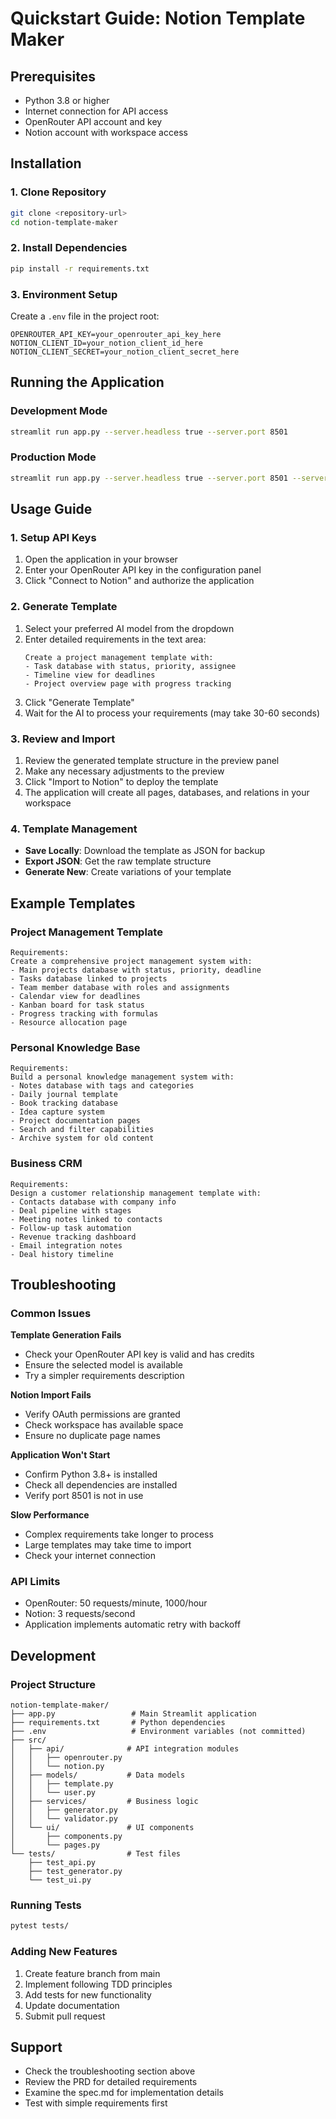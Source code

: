 # Quickstart Guide: Notion Template Maker

## Prerequisites
- Python 3.8 or higher
- Internet connection for API access
- OpenRouter API account and key
- Notion account with workspace access

## Installation

### 1. Clone Repository
```bash
git clone <repository-url>
cd notion-template-maker
```

### 2. Install Dependencies
```bash
pip install -r requirements.txt
```

### 3. Environment Setup
Create a `.env` file in the project root:
```env
OPENROUTER_API_KEY=your_openrouter_api_key_here
NOTION_CLIENT_ID=your_notion_client_id_here
NOTION_CLIENT_SECRET=your_notion_client_secret_here
```

## Running the Application

### Development Mode
```bash
streamlit run app.py --server.headless true --server.port 8501
```

### Production Mode
```bash
streamlit run app.py --server.headless true --server.port 8501 --server.address 0.0.0.0
```

## Usage Guide

### 1. Setup API Keys
1. Open the application in your browser
2. Enter your OpenRouter API key in the configuration panel
3. Click "Connect to Notion" and authorize the application

### 2. Generate Template
1. Select your preferred AI model from the dropdown
2. Enter detailed requirements in the text area:
   ```
   Create a project management template with:
   - Task database with status, priority, assignee
   - Timeline view for deadlines
   - Project overview page with progress tracking
   ```
3. Click "Generate Template"
4. Wait for the AI to process your requirements (may take 30-60 seconds)

### 3. Review and Import
1. Review the generated template structure in the preview panel
2. Make any necessary adjustments to the preview
3. Click "Import to Notion" to deploy the template
4. The application will create all pages, databases, and relations in your workspace

### 4. Template Management
- **Save Locally**: Download the template as JSON for backup
- **Export JSON**: Get the raw template structure
- **Generate New**: Create variations of your template

## Example Templates

### Project Management Template
```
Requirements:
Create a comprehensive project management system with:
- Main projects database with status, priority, deadline
- Tasks database linked to projects
- Team member database with roles and assignments
- Calendar view for deadlines
- Kanban board for task status
- Progress tracking with formulas
- Resource allocation page
```

### Personal Knowledge Base
```
Requirements:
Build a personal knowledge management system with:
- Notes database with tags and categories
- Daily journal template
- Book tracking database
- Idea capture system
- Project documentation pages
- Search and filter capabilities
- Archive system for old content
```

### Business CRM
```
Requirements:
Design a customer relationship management template with:
- Contacts database with company info
- Deal pipeline with stages
- Meeting notes linked to contacts
- Follow-up task automation
- Revenue tracking dashboard
- Email integration notes
- Deal history timeline
```

## Troubleshooting

### Common Issues

**Template Generation Fails**
- Check your OpenRouter API key is valid and has credits
- Ensure the selected model is available
- Try a simpler requirements description

**Notion Import Fails**
- Verify OAuth permissions are granted
- Check workspace has available space
- Ensure no duplicate page names

**Application Won't Start**
- Confirm Python 3.8+ is installed
- Check all dependencies are installed
- Verify port 8501 is not in use

**Slow Performance**
- Complex requirements take longer to process
- Large templates may take time to import
- Check your internet connection

### API Limits
- OpenRouter: 50 requests/minute, 1000/hour
- Notion: 3 requests/second
- Application implements automatic retry with backoff

## Development

### Project Structure
```
notion-template-maker/
├── app.py                 # Main Streamlit application
├── requirements.txt       # Python dependencies
├── .env                   # Environment variables (not committed)
├── src/
│   ├── api/              # API integration modules
│   │   ├── openrouter.py
│   │   └── notion.py
│   ├── models/           # Data models
│   │   ├── template.py
│   │   └── user.py
│   ├── services/         # Business logic
│   │   ├── generator.py
│   │   └── validator.py
│   └── ui/               # UI components
│       ├── components.py
│       └── pages.py
└── tests/                # Test files
    ├── test_api.py
    ├── test_generator.py
    └── test_ui.py
```

### Running Tests
```bash
pytest tests/
```

### Adding New Features
1. Create feature branch from main
2. Implement following TDD principles
3. Add tests for new functionality
4. Update documentation
5. Submit pull request

## Support
- Check the troubleshooting section above
- Review the PRD for detailed requirements
- Examine the spec.md for implementation details
- Test with simple requirements first

